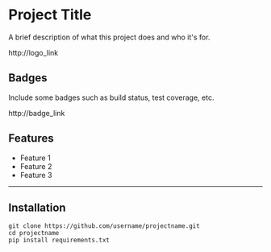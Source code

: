 # Project Title

A brief description of what this project does and who it's for.

http://logo_link

## Badges

Include some badges such as build status, test coverage, etc.

http://badge_link

## Features
- Feature 1
- Feature 2
- Feature 3
---
## Installation
    git clone https://github.com/username/projectname.git
    cd projectname
    pip install requirements.txt
